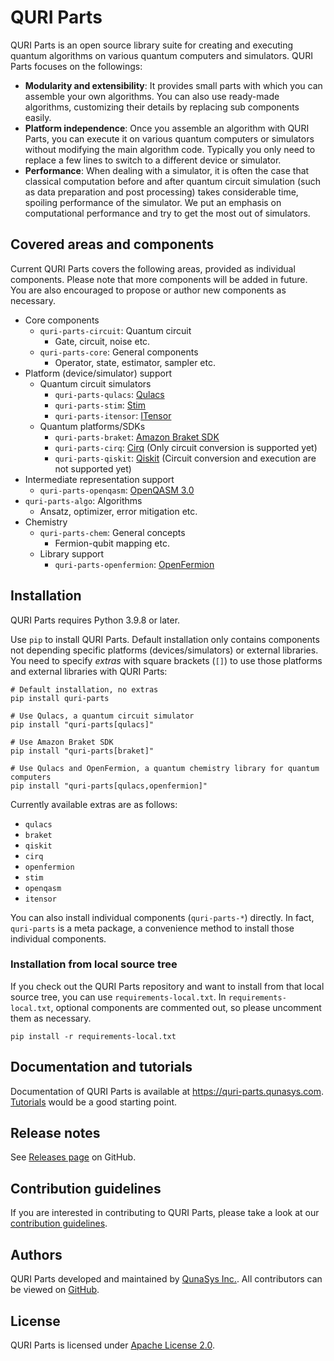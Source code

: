 # QURI Parts


QURI Parts is an open source library suite for creating and executing quantum algorithms on various quantum computers and simulators. QURI Parts focuses on the followings:

- **Modularity and extensibility**: It provides small parts with which you can assemble your own algorithms. You can also use ready-made algorithms, customizing their details by replacing sub components easily.
- **Platform independence**: Once you assemble an algorithm with QURI Parts, you can execute it on various quantum computers or simulators without modifying the main algorithm code. Typically you only need to replace a few lines to switch to a different device or simulator.
- **Performance**: When dealing with a simulator, it is often the case that classical computation before and after quantum circuit simulation (such as data preparation and post processing) takes considerable time, spoiling performance of the simulator. We put an emphasis on computational performance and try to get the most out of simulators.


## Covered areas and components

Current QURI Parts covers the following areas, provided as individual components.
Please note that more components will be added in future.
You are also encouraged to propose or author new components as necessary.

- Core components
  - `quri-parts-circuit`: Quantum circuit
      - Gate, circuit, noise etc.
  - `quri-parts-core`: General components
      - Operator, state, estimator, sampler etc.
- Platform (device/simulator) support
  - Quantum circuit simulators
      - `quri-parts-qulacs`: [Qulacs](https://github.com/qulacs/qulacs)
      - `quri-parts-stim`: [Stim](https://github.com/quantumlib/Stim)
      - `quri-parts-itensor`: [ITensor](https://github.com/ITensor/ITensors.jl)
  - Quantum platforms/SDKs
      - `quri-parts-braket`: [Amazon Braket SDK](https://github.com/aws/amazon-braket-sdk-python)
      - `quri-parts-cirq`: [Cirq](https://quantumai.google/cirq) (Only circuit conversion is supported yet)
      - `quri-parts-qiskit`: [Qiskit](https://qiskit.org/) (Circuit conversion and execution are not supported yet)
- Intermediate representation support
  - `quri-parts-openqasm`: [OpenQASM 3.0](https://openqasm.com/)
- `quri-parts-algo`: Algorithms
  - Ansatz, optimizer, error mitigation etc.
- Chemistry
  - `quri-parts-chem`: General concepts
      - Fermion-qubit mapping etc.
  - Library support
      - `quri-parts-openfermion`: [OpenFermion](https://quantumai.google/openfermion)


## Installation

QURI Parts requires Python 3.9.8 or later.

Use `pip` to install QURI Parts.
Default installation only contains components not depending specific platforms (devices/simulators) or external libraries.
You need to specify *extras* with square brackets (`[]`) to use those platforms and external libraries with QURI Parts:

```
# Default installation, no extras
pip install quri-parts

# Use Qulacs, a quantum circuit simulator
pip install "quri-parts[qulacs]"

# Use Amazon Braket SDK
pip install "quri-parts[braket]"

# Use Qulacs and OpenFermion, a quantum chemistry library for quantum computers
pip install "quri-parts[qulacs,openfermion]"
```

Currently available extras are as follows:

- `qulacs`
- `braket`
- `qiskit`
- `cirq`
- `openfermion`
- `stim`
- `openqasm`
- `itensor`

You can also install individual components (`quri-parts-*`) directly.
In fact, `quri-parts` is a meta package, a convenience method to install those individual components.

### Installation from local source tree

If you check out the QURI Parts repository and want to install from that local source tree, you can use `requirements-local.txt`.
In `requirements-local.txt`, optional components are commented out, so please uncomment them as necessary.

```
pip install -r requirements-local.txt
```


## Documentation and tutorials

Documentation of QURI Parts is available at <https://quri-parts.qunasys.com>.
[Tutorials](https://quri-parts.qunasys.com/tutorials.html) would be a good starting point.

## Release notes

See [Releases page](https://github.com/QunaSys/quri-parts/releases) on GitHub.


## Contribution guidelines

If you are interested in contributing to QURI Parts, please take a look at our [contribution guidelines](CONTRIBUTING.md).


## Authors

QURI Parts developed and maintained by [QunaSys Inc.](https://qunasys.com/en). All contributors can be viewed on [GitHub](https://github.com/QunaSys/quri-parts/graphs/contributors).


## License

QURI Parts is licensed under [Apache License 2.0](https://github.com/QunaSys/quri-parts/blob/main/LICENSE).
